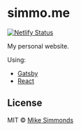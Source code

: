 # simmo.me

[![Netlify Status](https://api.netlify.com/api/v1/badges/d1855e7c-199c-4c9a-8ef1-2f00868254d7/deploy-status)](https://app.netlify.com/sites/simmo/deploys)

My personal website.

Using:

- [Gatsby](https://www.gatsbyjs.org/)
- [React](https://reactjs.org/)

## License

MIT © [Mike Simmonds](https://simmo.me)
